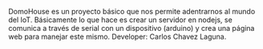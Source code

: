 DomoHouse es un proyecto básico que nos permite adentrarnos al mundo del IoT.
Básicamente lo que hace es crear un servidor en nodejs, se comunica a través de serial con un dispositivo (arduino) y crea una página web para manejar este mismo.
Developer: Carlos Chavez Laguna.
